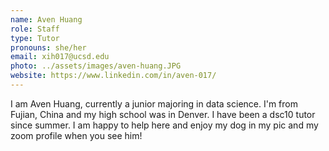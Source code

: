 ```yaml
---
name: Aven Huang
role: Staff
type: Tutor
pronouns: she/her
email: xih017@ucsd.edu
photo: ../assets/images/aven-huang.JPG
website: https://www.linkedin.com/in/aven-017/
---
```

I am Aven Huang, currently a junior majoring in data science. I'm from Fujian, China and my high school was in Denver. I have been a dsc10 tutor since summer. I am happy to help here and enjoy my dog in my pic and my zoom profile when you see him!